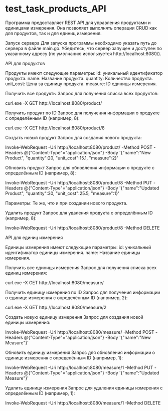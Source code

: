 # test_task_products_API
Программа предоставляет REST API для управления продуктами и единицами измерения. Она позволяет выполнять операции CRUD как для продуктов, так и для единиц измерения.

Запуск сервера
Для запуска программы необходимо указать путь до сервера в файле main.go. Убедитесь, что сервер запущен и доступен по указанному адресу (по умолчанию используется http://localhost:8080/).


API для продуктов

Продукты имеют следующие параметры:
id: уникальный идентификатор продукта.
name: Название продукта.
quantity: Количество продукта.
unit_cost: Цена за единицу продукта.
measure: ID единицы измерения.

Получить все продукты
Запрос для получения списка всех продуктов:

curl.exe -X GET http://localhost:8080/product/


Получить продукт по ID
Запрос для получения информации о продукте с определённым ID (например, 8):

curl.exe -X GET http://localhost:8080/product/8


Создать новый продукт
Запрос для создания нового продукта:

Invoke-WebRequest -Uri http://localhost:8080/product/ -Method POST -Headers @{"Content-Type"="application/json"} -Body '{"name":"New Product", "quantity":20, "unit_cost":15.1, "measure":2}'

Обновить продукт
Запрос для обновления информации о продукте с определённым ID (например, 8):

Invoke-WebRequest -Uri http://localhost:8080/product/8 -Method PUT -Headers @{"Content-Type"="application/json"} -Body '{"name":"Updated Product", "quantity":30, "unit_cost":25.5, "measure":1}'

Параметры: Те же, что и при создании нового продукта.

Удалить продукт
Запрос для удаления продукта с определённым ID (например, 8):

Invoke-WebRequest -Uri http://localhost:8080/product/8 -Method DELETE


API для единиц измерения

Единицы измерения имеют следующие параметры:
id: уникальный идентификатор единицы измерения.
name: Название единицы измерения.

Получить все единицы измерения
Запрос для получения списка всех единиц измерения:

curl.exe -X GET http://localhost:8080/measure/

Получить единицу измерения по ID
Запрос для получения информации о единице измерения с определённым ID (например, 2):

curl.exe -X GET http://localhost:8080/measure/2

Создать новую единицу измерения
Запрос для создания новой единицы измерения:

Invoke-WebRequest -Uri http://localhost:8080/measure/ -Method POST -Headers @{"Content-Type"="application/json"} -Body '{"name":"New Measure"}'

Обновить единицу измерения
Запрос для обновления информации о единице измерения с определённым ID (например, 1):

Invoke-WebRequest -Uri http://localhost:8080/measure/1 -Method PUT -Headers @{"Content-Type"="application/json"} -Body '{"name":"Updated Measure"}'

Удалить единицу измерения
Запрос для удаления единицы измерения с определённым ID (например, 1):

Invoke-WebRequest -Uri http://localhost:8080/measure/1 -Method DELETE
